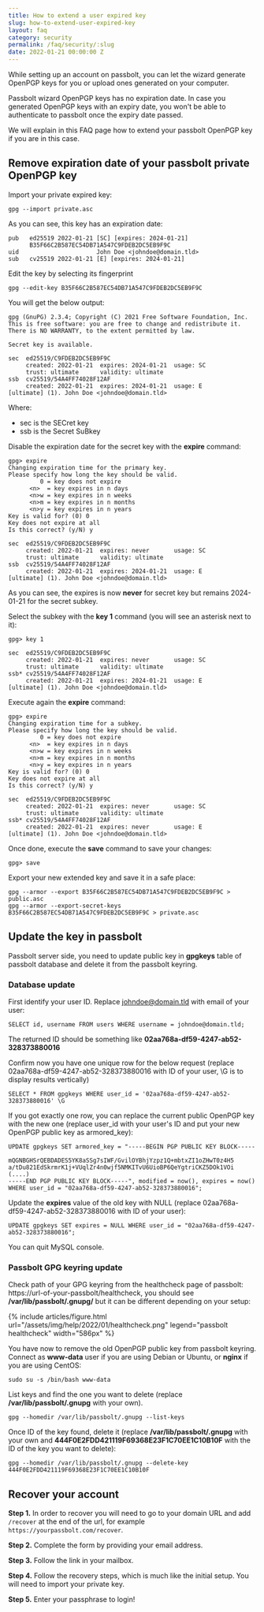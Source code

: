 ```yaml
---
title: How to extend a user expired key
slug: how-to-extend-user-expired-key
layout: faq
category: security
permalink: /faq/security/:slug
date: 2022-01-21 00:00:00 Z
---
```


While setting up an account on passbolt, you can let the wizard generate OpenPGP keys for you or upload ones generated on your computer.

Passbolt wizard OpenPGP keys has no expiration date. In case you generated OpenPGP keys with an expiry date, you won't be able to authenticate to passbolt once the expiry date passed.

We will explain in this FAQ page how to extend your passbolt OpenPGP key if you are in this case.

## Remove expiration date of your passbolt private OpenPGP key

Import your private expired key:

```
gpg --import private.asc
```

As you can see, this key has an expiration date:

```
pub   ed25519 2022-01-21 [SC] [expires: 2024-01-21]
      B35F66C2B587EC54DB71A547C9FDEB2DC5EB9F9C
uid                      John Doe <johndoe@domain.tld>
sub   cv25519 2022-01-21 [E] [expires: 2024-01-21]
```

Edit the key by selecting its fingerprint

```
gpg --edit-key B35F66C2B587EC54DB71A547C9FDEB2DC5EB9F9C
```

You will get the below output:

```
gpg (GnuPG) 2.3.4; Copyright (C) 2021 Free Software Foundation, Inc.
This is free software: you are free to change and redistribute it.
There is NO WARRANTY, to the extent permitted by law.

Secret key is available.

sec  ed25519/C9FDEB2DC5EB9F9C
     created: 2022-01-21  expires: 2024-01-21  usage: SC
     trust: ultimate      validity: ultimate
ssb  cv25519/54A4FF74028F12AF
     created: 2022-01-21  expires: 2024-01-21  usage: E
[ultimate] (1). John Doe <johndoe@domain.tld>
```

Where:

* sec is the SECret key
* ssb is the Secret SuBkey

Disable the expiration date for the secret key with the **expire** command:

```
gpg> expire
Changing expiration time for the primary key.
Please specify how long the key should be valid.
         0 = key does not expire
      <n>  = key expires in n days
      <n>w = key expires in n weeks
      <n>m = key expires in n months
      <n>y = key expires in n years
Key is valid for? (0) 0
Key does not expire at all
Is this correct? (y/N) y

sec  ed25519/C9FDEB2DC5EB9F9C
     created: 2022-01-21  expires: never       usage: SC
     trust: ultimate      validity: ultimate
ssb  cv25519/54A4FF74028F12AF
     created: 2022-01-21  expires: 2024-01-21  usage: E
[ultimate] (1). John Doe <johndoe@domain.tld>
```

As you can see, the expires is now **never** for secret key but remains 2024-01-21 for the secret subkey.

Select the subkey with the **key 1** command (you will see an asterisk next to it):

```
gpg> key 1

sec  ed25519/C9FDEB2DC5EB9F9C
     created: 2022-01-21  expires: never       usage: SC
     trust: ultimate      validity: ultimate
ssb* cv25519/54A4FF74028F12AF
     created: 2022-01-21  expires: 2024-01-21  usage: E
[ultimate] (1). John Doe <johndoe@domain.tld>
```

Execute again the **expire** command:

```
gpg> expire
Changing expiration time for a subkey.
Please specify how long the key should be valid.
         0 = key does not expire
      <n>  = key expires in n days
      <n>w = key expires in n weeks
      <n>m = key expires in n months
      <n>y = key expires in n years
Key is valid for? (0) 0
Key does not expire at all
Is this correct? (y/N) y

sec  ed25519/C9FDEB2DC5EB9F9C
     created: 2022-01-21  expires: never       usage: SC
     trust: ultimate      validity: ultimate
ssb* cv25519/54A4FF74028F12AF
     created: 2022-01-21  expires: never       usage: E
[ultimate] (1). John Doe <johndoe@domain.tld>
```

Once done, execute the **save** command to save your changes:

```
gpg> save
```

Export your new extended key and save it in a safe place:

```
gpg --armor --export B35F66C2B587EC54DB71A547C9FDEB2DC5EB9F9C > public.asc
gpg --armor --export-secret-keys B35F66C2B587EC54DB71A547C9FDEB2DC5EB9F9C > private.asc
```

## Update the key in passbolt

Passbolt server side, you need to update public key in **gpgkeys** table of passbolt database and delete it from the passbolt keyring.

### Database update

First identify your user ID. Replace johndoe@domain.tld with email of your user:

```
SELECT id, username FROM users WHERE username = johndoe@domain.tld;
```

The returned ID should be something like **02aa768a-df59-4247-ab52-328373880016**

Confirm now you have one unique row for the below request (replace 02aa768a-df59-4247-ab52-328373880016 with ID of your user, \G is to display results vertically)

```
SELECT * FROM gpgkeys WHERE user_id = '02aa768a-df59-4247-ab52-328373880016' \G
```

If you got exactly one row, you can replace the current public OpenPGP key with the new one (replace user_id with your user's ID and put your new OpenPGP public key as armored_key):

```
UPDATE gpgkeys SET armored_key = "-----BEGIN PGP PUBLIC KEY BLOCK-----

mQGNBGHSrQEBDADES5YK8aSSg7sIWF/GvilOYBhjYzpz1Q+mbtxZI1oZHwT0z4H5
a/tDu821EdSkrmrK1j+VUqlZr4n0wjf5NMKITvU6UioBP6QeYgtriCKZ5DOk1VOi
(....)
-----END PGP PUBLIC KEY BLOCK-----", modified = now(), expires = now() WHERE user_id = "02aa768a-df59-4247-ab52-328373880016";
```

Update the **expires** value of the old key with NULL (replace 02aa768a-df59-4247-ab52-328373880016 with ID of your user):

```
UPDATE gpgkeys SET expires = NULL WHERE user_id = "02aa768a-df59-4247-ab52-328373880016";
```

You can quit MySQL console.

### Passbolt GPG keyring update

Check path of your GPG keyring from the healthcheck page of passbolt: https://url-of-your-passbolt/healthcheck, you should see **/var/lib/passbolt/.gnupg/** but it can be different depending on your setup:

{% include articles/figure.html url="/assets/img/help/2022/01/healthcheck.png" legend="passbolt healthcheck" width="586px" %}

You have now to remove the old OpenPGP public key from passbolt keyring. Connect as **www-data** user if you are using Debian or Ubuntu, or **nginx** if you are using CentOS:

```
sudo su -s /bin/bash www-data
```

List keys and find the one you want to delete (replace **/var/lib/passbolt/.gnupg** with your own).

```
gpg --homedir /var/lib/passbolt/.gnupg --list-keys
```

Once ID of the key found, delete it (replace **/var/lib/passbolt/.gnupg** with your own and **444F0E2FDD421119F69368E23F1C70EE1C10B10F** with the ID of the key you want to delete):

```
gpg --homedir /var/lib/passbolt/.gnupg --delete-key 444F0E2FDD421119F69368E23F1C70EE1C10B10F
```

## Recover your account

**Step 1.** In order to recover you will need to go to your domain URL and add `/recover` at the end of the url,
for example `https://yourpassbolt.com/recover`.

**Step 2.** Complete the form by providing your email address.

**Step 3.** Follow the link in your mailbox. 

**Step 4.** Follow the recovery steps, which is much like the initial setup. You will need to import your private key.

**Step 5.** Enter your passphrase to login!